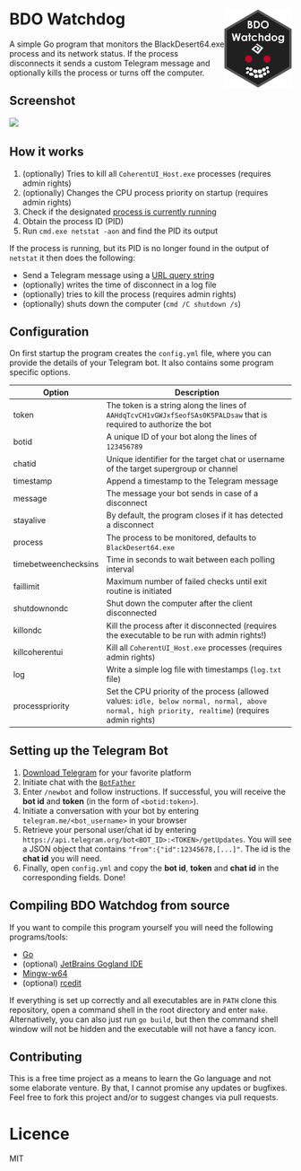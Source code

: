 # BDO Watchdog <a href='#'><img src='logo.png' align="right" height="138.5" /></a>

A simple Go program that monitors the BlackDesert64.exe process and its network status. If the process disconnects it sends a custom Telegram message and optionally kills the process or turns off the computer.

## Screenshot 

![](http://i.imgur.com/zhCOWzQ.png)

## How it works

1. (optionally) Tries to kill all `CoherentUI_Host.exe` processes (requires admin rights)
2. (optionally) Changes the CPU process priority on startup (requires admin rights)
3. Check if the designated [process is currently running](https://github.com/mitchellh/go-ps)
4. Obtain the process ID (PID)
5. Run `cmd.exe netstat -aon` and find the PID its output

If the process is running, but its PID is no longer found in the output of `netstat` it then does the following:

- Send a Telegram message using a [URL query string](https://core.telegram.org/bots/api#making-requests)
- (optionally) writes the time of disconnect in a log file
- (optionally) tries to kill the process (requires admin rights)
- (optionally) shuts down the computer (`cmd /C shutdown /s`)

## Configuration

On first startup the program creates the `config.yml` file, where you can provide the details of your Telegram bot. It also contains some program specific options.

Option | Description
-------| -----------
token | The token is a string along the lines of `AAHdqTcvCH1vGWJxfSeofSAs0K5PALDsaw` that is required to authorize the bot
botid | A unique ID of your bot along the lines of `123456789`
chatid | Unique identifier for the target chat or username of the target supergroup or channel
timestamp | Append a timestamp to the Telegram message
message | The message your bot sends in case of a disconnect
stayalive | By default, the program closes if it has detected a disconnect
process | The process to be monitored, defaults to `BlackDesert64.exe`
timebetweenchecksins | Time in seconds to wait between each polling interval
faillimit | Maximum number of failed checks until exit routine is initiated
shutdownondc | Shut down the computer after the client disconnected
killondc | Kill the process after it disconnected (requires the executable to be run with admin rights!)
killcoherentui | Kill all `CoherentUI_Host.exe` processes (requires admin rights)
log | Write a simple log file with timestamps (`log.txt` file)
processpriority | Set the CPU priority of the process (allowed values: `idle, below normal, normal, above normal, high priority, realtime`) (requires admin rights)

## Setting up the Telegram Bot

1. [Download Telegram](https://telegram.org/) for your favorite platform
2. Initiate chat with the [`BotFather`](https://telegram.me/botfather)
3. Enter `/newbot` and follow instructions. If successful, you will receive the **bot id** and **token** (in the form of `<botid:token>`).
4. Initiate a conversation with your bot by entering `telegram.me/<bot_username>` in your browser
5. Retrieve your personal user/chat id by entering `https://api.telegram.org/bot<BOT_ID>:<TOKEN>/getUpdates`. You will see a JSON object that contains `"from":{"id":12345678,[...]"`. The id is the **chat id** you will need.
6. Finally, open `config.yml` and copy the **bot id**, **token** and **chat id** in the corresponding fields. Done!

## Compiling BDO Watchdog from source

If you want to compile this program yourself you will need the following programs/tools:

* [Go](https://golang.org/doc/install)
* (optional) [JetBrains Gogland IDE](https://www.jetbrains.com/go/)
* [Mingw-w64](https://mingw-w64.org/doku.php)
* (optional) [rcedit](https://github.com/electron/rcedit/releases)

If everything is set up correctly and all executables are in `PATH` clone this repository, open a command shell in the root directory and enter `make`. Alternatively, you can also just run `go build`, but then the command shell window will not be hidden and the executable will not have a fancy icon.

## Contributing

This is a free time project as a means to learn the Go language and not some elaborate venture. By that, I cannot promise any updates or bugfixes. Feel free to fork this project and/or to suggest changes via pull requests.

# Licence
MIT
